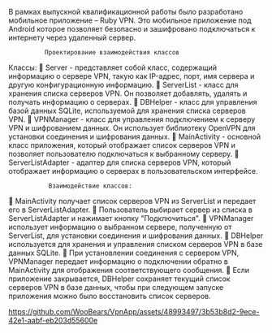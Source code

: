 В рамках выпускной квалификационной работы было разработано
мобильное приложение – Ruby VPN. Это мобильное приложение под
Android которое позволяет безопасно и зашифровано подключаться к
интернету через удаленный сервер.

              Проектирование взаимодействия классов
Классы:
 Server - представляет собой класс, содержащий информацию о
сервере VPN, такую как IP-адрес, порт, имя сервера и другую
конфигурационную информацию.
 ServerList - класс для хранения списка серверов VPN. Он
позволяет добавлять, удалять и получать информацию о серверах.
 DBHelper - класс для управления базой данных SQLite,
используемой для хранения списка серверов VPN.
 VPNManager - класс для управления подключением к серверу
VPN и шифрованием данных. Он использует библиотеку OpenVPN для
установки соединения и шифрования данных.
 MainActivity - основной класс приложения, который отображает
список серверов VPN и позволяет пользователю подключаться к
выбранному серверу.
 ServerListAdapter - адаптер для списка серверов VPN, который
отображает информацию о серверах в пользовательском интерфейсе.

               Взаимодействие классов:
 MainActivity получает список серверов VPN из ServerList и
передает его в ServerListAdapter.
 Пользователь выбирает сервер из списка в ServerListAdapter и
нажимает кнопку "Подключиться".
 VPNManager использует информацию о выбранном сервере,
полученную от ServerList, для установки соединения и шифрования
данных.
 DBHelper используется для хранения и управления списком
серверов VPN в базе данных SQLite.
 При установлении соединения с сервером VPN, VPNManager
передает информацию о подключении обратно в MainActivity для
отображения соответствующего сообщения.
 Если приложение закрывается, DBHelper сохраняет текущий
список серверов VPN в базе данных, чтобы при следующем запуске
приложения можно было восстановить список серверов.

https://github.com/WooBears/VpnApp/assets/48993497/3b53b8d2-9ece-42e1-aabf-eb203d55600e

